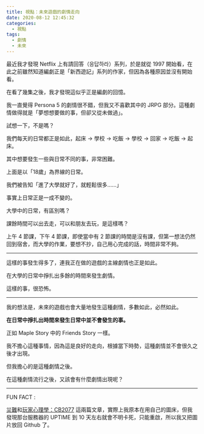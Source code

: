 ```yaml
---
title: 視點：未來遊戲的劇情走向
date: 2020-08-12 12:45:32
categories: 
  - 視點
tags:
  - 劇情
  - 未來
---
```


最近我才發現 Netflix 上有請回答（응답하라）系列，於是就從 1997 開始看，在此之前雖然知道編劇正是「新西遊記」系列的作家，但因為各種原因並沒有開始看。

<!-- more -->

在看了幾集之後，我才發現這似乎正是編劇的回憶。

我一直覺得 Persona 5 的劇情很不錯，但我又不喜歡其中的 JRPG 部分。這種劇情做得就是「夢想想要做的事，但卻又從未做過」。

試想一下，不是嗎？

我們每天的日常都正是如此，起床 -> 學校 -> 吃飯 -> 學校 -> 回家 -> 吃飯 -> 起床。

其中想要發生一些與日常不同的事，非常困難。

上面是以「18歲」為界線的日常。

我們被告知「進了大學就好了，就輕鬆很多……」

事實上日常正是一成不變的。

大學中的日常，有區別嗎？

課餘時間可以出去走，可以和朋友去玩，是這樣嗎？

上午 4 節課，下午 4 節課，即使當中有 2 節課的時間是沒有課，但第一想法仍然回到宿舍，而大學的作業，要想不抄，自己用心完成的話，時間非常不夠。

---

這樣的事發生得多了，連我正在做的遊戲的主線劇情也正是如此。

在大學的日常中掙扎出多餘的時間來發生劇情。

這樣的事，很恐怖。

---

我的想法是，未來的遊戲也會大量地發生這種劇情，多數如此，必然如此。

**在日常中掙扎出時間來發生日常中並不會發生的事。**

正如 Maple Story 中的 Friends Story 一樣。

我不擔心這種事情，因為這是良好的走向，根據當下時勢，這種劇情並不會很久之後才出現。

但我擔心的是這種劇情之後。

在這種劇情流行之後，又該會有什麼劇情出現呢？

---

FUN FACT :

[災難](https://www.ceplavia.com/2020/07/30/2020-07-30\_災難/)和[玩家心理學：CB2077](https://www.ceplavia.com/2020/08/06/2020-08-06\_玩家心理學：CB2077/) 這兩篇文章，實際上我原本在用自己的圖床，但我發現那台服務器的 UPTIME 到 10 天左右就會不明卡死，只能重啟，所以我又把圖片放回 Github 了。

